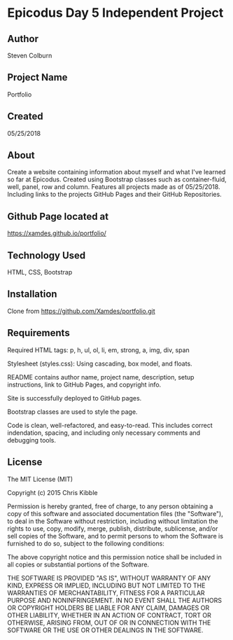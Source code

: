 # Epicodus Day 5 Independent Project

## Author

Steven Colburn

## Project Name

Portfolio

## Created

05/25/2018

## About

Create a website containing information about myself and what I've learned so far at Epicodus.
Created using Bootstrap classes such as container-fluid, well, panel, row and column. Features
all projects made as of 05/25/2018. Including links to the projects GitHub Pages and their GitHub Repositories.

## Github Page located at

https://xamdes.github.io/portfolio/

## Technology Used

HTML, CSS, Bootstrap

## Installation
Clone from https://github.com/Xamdes/portfolio.git

## Requirements

Required HTML tags: p, h, ul, ol, li, em, strong, a, img, div, span

Stylesheet (styles.css): Using cascading, box model, and floats.

README contains author name, project name, description, setup instructions, link to GitHub Pages, and copyright info.

Site is successfully deployed to GitHub pages.

Bootstrap classes are used to style the page.

Code is clean, well-refactored, and easy-to-read. This includes correct indendation, spacing, and including only necessary comments and debugging tools.

## License

The MIT License (MIT)

Copyright (c) 2015 Chris Kibble

Permission is hereby granted, free of charge, to any person obtaining a copy of this software and associated documentation files (the "Software"), to deal in the Software without restriction, including without limitation the rights to use, copy, modify, merge, publish, distribute, sublicense, and/or sell copies of the Software, and to permit persons to whom the Software is furnished to do so, subject to the following conditions:

The above copyright notice and this permission notice shall be included in all copies or substantial portions of the Software.

THE SOFTWARE IS PROVIDED "AS IS", WITHOUT WARRANTY OF ANY KIND, EXPRESS OR IMPLIED, INCLUDING BUT NOT LIMITED TO THE WARRANTIES OF MERCHANTABILITY, FITNESS FOR A PARTICULAR PURPOSE AND NONINFRINGEMENT. IN NO EVENT SHALL THE AUTHORS OR COPYRIGHT HOLDERS BE LIABLE FOR ANY CLAIM, DAMAGES OR OTHER LIABILITY, WHETHER IN AN ACTION OF CONTRACT, TORT OR OTHERWISE, ARISING FROM, OUT OF OR IN CONNECTION WITH THE SOFTWARE OR THE USE OR OTHER DEALINGS IN THE SOFTWARE.
